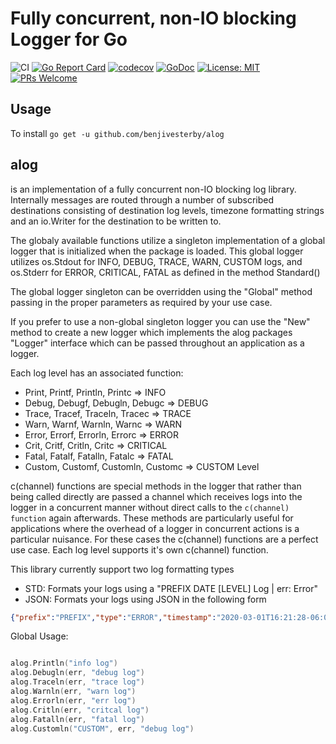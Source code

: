 # Fully concurrent, non-IO blocking Logger for Go

![CI](https:github.com/benjivesterby/alog/workflows/CI/badge.svg)
[![Go Report Card](https:goreportcard.com/badge/github.com/benjivesterby/alog)](https:goreportcard.com/report/github.com/benjivesterby/alog)
[![codecov](https:codecov.io/gh/benjivesterby/alog/branch/master/graph/badge.svg)](https:codecov.io/gh/benjivesterby/alog)
[![GoDoc](https:godoc.org/github.com/benjivesterby/alog?status.svg)](https:pkg.go.dev/github.com/benjivesterby/alog)
[![License: MIT](https:img.shields.io/badge/License-MIT-yellow.svg)](https:opensource.org/licenses/MIT)
[![PRs Welcome](https:img.shields.io/badge/PRs-welcome-brightgreen.svg)](http:makeapullrequest.com)

## Usage

To install `go get -u github.com/benjivesterby/alog`

## alog

is an implementation of a fully concurrent non-IO blocking
log library. Internally messages are routed through a number of subscribed
destinations consisting of destination log levels, timezone formatting
strings and an io.Writer for the destination to be written to.

The globaly available functions utilize a singleton implementation of a
global logger that is initialized when the package is loaded. This global
logger utilizes os.Stdout for INFO, DEBUG, TRACE, WARN, CUSTOM logs, and
os.Stderr for ERROR, CRITICAL, FATAL as defined in the method Standard()

The global logger singleton can be overridden using the "Global" method
passing in the proper parameters as required by your use case.

If you prefer to use a non-global singleton logger you can use the "New"
method to create a new logger which implements the alog packages "Logger"
interface which can be passed throughout an application as a logger.

Each log level has an associated function:

* Print, Printf, Println, Printc => INFO
* Debug, Debugf, Debugln, Debugc => DEBUG
* Trace, Tracef, Traceln, Tracec => TRACE
* Warn, Warnf, Warnln, Warnc => WARN
* Error, Errorf, Errorln, Errorc => ERROR
* Crit, Critf, Critln, Critc => CRITICAL
* Fatal, Fatalf, Fatalln, Fatalc => FATAL
* Custom, Customf, Customln, Customc => CUSTOM Level

c(channel) functions are special methods in the logger that rather than being called
directly are passed a channel which receives logs into the logger in a
concurrent manner without direct calls to the `c(channel) function` again afterwards.
These methods are particularly useful for applications where the overhead of
a logger in concurrent actions is a particular nuisance. For these cases the
c(channel) functions are a perfect use case. Each log level supports it's own
c(channel) function.

This library currently support two log formatting types

* STD: Formats your logs using a "PREFIX DATE [LEVEL] Log | err: Error"
* JSON: Formats your logs using JSON in the following form

```json
{"prefix":"PREFIX","type":"ERROR","timestamp":"2020-03-01T16:21:28-06:00","error":"Error Message","messages":["Log Message 1", "Log Message 2"]}
```

Global Usage:

```go

alog.Println("info log")
alog.Debugln(err, "debug log")
alog.Traceln(err, "trace log")
alog.Warnln(err, "warn log")
alog.Errorln(err, "err log")
alog.Critln(err, "critcal log")
alog.Fatalln(err, "fatal log")
alog.Customln("CUSTOM", err, "debug log")

```